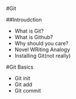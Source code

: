 #Git

##Introudction
* What is Git?
* What is Github?
* Why should you care?
* Novel WRiting Analogy
* Installing Git(not really)

#Git Basics
* Git init
* Git add
* Git commit